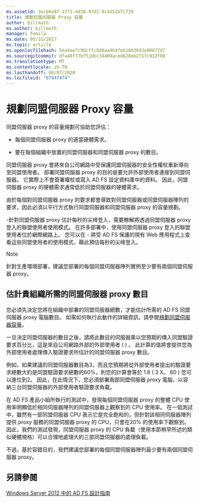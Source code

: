```yaml
---
ms.assetid: 3ecb6e87-17f1-4d38-97d2-9c4d52b7cf39
title: 規劃同盟伺服器 Proxy 容量
author: billmath
ms.author: billmath
manager: femila
ms.date: 05/31/2017
ms.topic: article
ms.openlocfilehash: 5ea4ae7c9dcffc8d0aa464feb1043833e80877d7
ms.sourcegitcommit: dfa48f77b751dbc34409aced628eb2f17c912f08
ms.translationtype: MT
ms.contentlocale: zh-TW
ms.lasthandoff: 08/07/2020
ms.locfileid: "87947474"
---
```

# <a name="planning-for-federation-server-proxy-capacity"></a>規劃同盟伺服器 Proxy 容量

同盟伺服器 proxy 的容量規劃可協助您評估：

-   每個同盟伺服器 proxy 的適當硬體需求。

-   要在每個組織中放置的同盟伺服器和同盟伺服器 proxy 的數目。

同盟伺服器 proxy 會將來自公司網路中受保護同盟伺服器的安全性權杖重新導向至同盟使用者。 部署同盟伺服器 proxy 的目的是要允許外部使用者連接到同盟伺服器。 它實際上不會簽署權杖或寫入 AD FS 設定資料庫中的資料。 因此，同盟伺服器 proxy 的硬體需求通常低於同盟伺服器的硬體需求。

由於每個對同盟伺服器 proxy 的要求都會導致對同盟伺服器或同盟伺服器陣列的要求，因此必須以平行方式執行同盟伺服器和同盟伺服器 proxy 的容量規劃。

\-針對同盟伺服器 proxy 估計每秒的尖峰登入，需要瞭解將透過同盟伺服器 proxy 登入的聯盟使用者使用模式。 在許多部署中，使用同盟伺服器 proxy 登入的聯盟使用者位於網際網路上。 您可以在 \- 將受 AD FS 保護的現有 Web 應用程式上查看這些同盟使用者的使用模式，藉此預估每秒的尖峰登入。

> [!NOTE]
> 針對生產環境部署，建議您部署的每個同盟伺服器陣列實例至少要有兩個同盟伺服器 proxy。

## <a name="estimate-the-number-of-federation-server-proxies-required-for-your-organization"></a>估計貴組織所需的同盟伺服器 proxy 數目
您必須先決定您將在組織中部署的同盟伺服器總數，才能估計所需的 AD FS 同盟伺服器 proxy 電腦數目。 如需如何執行此動作的詳細資訊，請參閱[規劃同盟伺服器容量](Planning-for-Federation-Server-Capacity.md)。

一旦決定同盟伺服器的數目之後，請將此數目的伺服器乘以您預期的傳入同盟驗證要求百分比，這是來自公司網路外部的外部使用者 \( \) 。 此計算的值將會提供您為外部使用者處理傳入驗證要求所估計的同盟伺服器 proxy 數目。

例如，如果建議的同盟伺服器數目為3，而且您預期將從外部使用者提出的驗證要求總數大約是同盟驗證要求總數的60%，則您的計算會等於 1.8 \( 3 X。 60 \) 您可以進位到2。  因此，在此情況下，您必須部署兩部同盟伺服器 proxy 電腦，以容納三台同盟伺服器的外部使用者驗證要求負載。

在 AD FS 產品小組所執行的測試中，發現每個同盟伺服器 proxy 的整體 CPU 使用率明顯低於相同伺服器陣列的同盟伺服器上觀察到的 CPU 使用率。  在一個測試中，雖然有一部同盟伺服器 CPU 表示它是完全飽和的，但針對該相同伺服器陣列提供 proxy 服務的同盟伺服器 proxy 的 CPU，只會在20% 的使用率下觀察到。 因此，我們的測試發現，同盟伺服器 proxy 的 CPU 負載（使用本節稍早所述的類似硬體規格）可以合理地處理大約三部同盟伺服器的處理負載。

不過，基於容錯目的，我們建議您部署的每個同盟伺服器陣列最少要有兩個同盟伺服器 proxy。

## <a name="see-also"></a>另請參閱
[Windows Server 2012 中的 AD FS 設計指南](AD-FS-Design-Guide-in-Windows-Server-2012.md)
